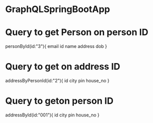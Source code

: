 # GraphQLSpringBootApp

# Query to get Person on person ID

  personById(id:"3"){
	email
    	id
        name
        address
        dob
    }

# Query to get on address ID
addressByPersonId(id:"2"){
  id
  city
  pin
  house_no
}
# Query to geton person ID
addressById(id:"001"){
  id
  city
  pin
  house_no
}
